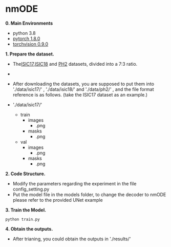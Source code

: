 # nmODE

**0. Main Environments**
- python 3.8
- [pytorch 1.8.0](https://download.pytorch.org/whl/cu111/torch-1.8.0%2Bcu111-cp38-cp38-win_amd64.whl)
- [torchvision 0.9.0](https://download.pytorch.org/whl/cu111/torchvision-0.9.0%2Bcu111-cp38-cp38-linux_x86_64.whl)

**1. Prepare the dataset.**

- The[ISIC17](https://challenge.isic-archive.com/data/#2017),[ISIC18](https://challenge.isic-archive.com/data/#2018) and [PH2](https://www.fc.up.pt/addi/ph2%20database.html) datasets, divided into a 7:3 ratio.
- 
- After downloading the datasets, you are supposed to put them into './data/isic17/' , './data/isic18/' and './data/ph2/' , and the file format reference is as follows. (take the ISIC17 dataset as an example.)

- './data/isic17/'
  - train
    - images
      - .png
    - masks
      - .png
  - val
    - images
      - .png
    - masks
      - .png

**2. Code Structure.**
- Modify the parameters regarding the experiment in the file config_setting.py
- Put the model file in the models folder, to change the decoder to nmODE please refer to the provided UNet example

**3. Train the Model.**

```
python train.py
```

**4. Obtain the outputs.**
- After trianing, you could obtain the outputs in './results/'
